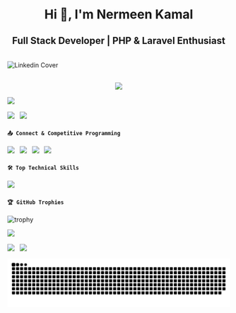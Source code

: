 <h1 align="center">Hi 👋, I'm Nermeen Kamal</h1>

<h2 align="center">Full Stack Developer | PHP & Laravel Enthusiast</h2>
<br>
<div align="left">
  <img src="https://github.com/user-attachments/assets/16877378-cf5f-41ab-865b-29e9099e0e22" alt="Linkedin Cover" />
</div>
<br>
  <p align="center">
    <a href="https://github.com/NermeenKamal?tab=repositories&q=&type=public&language=&sort="> <!-- Google Me -->
      <img src="https://readme-typing-svg.herokuapp.com/?lines=Follow%20to%20get%20New%20Updates;Check%20my%20Popular%20Repositories&font=Bold%20Code&center=true&color=30F050&pause=2000"></a>
  </p>

  <p>
    <a href="https://nermeenkamal.github.io/Portfolio/"> <!-- Google Me -->
      <img src="https://komarev.com/ghpvc/?username=NermeenKamal&style=flat&color=3010A0" style="height:26px; object-fit:contain;"/></a>
  </p>

  <p>
    <a href="https://drive.google.com/file/d/12KV-mbu1qfcZeWc6hq_6ge7IS17aly_8/view?usp=drivesdk">
      <img src="https://img.shields.io/badge/My CV-004520?style=flat-square&logo=googledrive&logoColor=white" style="height:32px; object-fit:contain;"/></a> &nbsp;
    <a href="https://nermeenkamal.github.io/Portfolio/">
      <img src="https://img.shields.io/badge/My Portfolio-00307A?style=flat-square&logo=linkfire&logoColor=white" style="height:32px; object-fit:contain;"/></a>
  </p>

  #### `📤 Connect & Competitive Programming`
  <p align="left">
    <a href="mailto:nermeenkamal92@gmail.com">
      <img src="https://upload.wikimedia.org/wikipedia/commons/thumb/7/7e/Gmail_icon_%282020%29.svg/2560px-Gmail_icon_%282020%29.svg.png" height="43"/></a> &nbsp;
    <a href="https://www.linkedin.com/in/nirmn-kamal/">
      <img src="https://raw.githubusercontent.com/rahuldkjain/github-profile-readme-generator/master/src/images/icons/Social/linked-in-alt.svg" height="48"/></a> &nbsp;
    <a href="https://codeforces.com/profile/__Nermeen__">
      <img src="https://cdn.iconscout.com/icon/free/png-256/free-code-forces-logo-icon-svg-download-png-2944796.png" height="48"/></a> &nbsp;
    <a href="https://leetcode.com/u/Nermeen_Kamal/">
      <img src="https://img.icons8.com/external-tal-revivo-shadow-tal-revivo/50/000000/external-level-up-your-coding-skills-and-quickly-land-a-job-logo-shadow-tal-revivo.png" height="48"/></a>
  </p>

#### `🛠️ Top Technical Skills`

  <p align="left">
    <img src="https://go-skill-icons.vercel.app/api/icons?i=php,laravel,mysql,postman,swagger,git,github,html,css,js,bootstrap,tailwind,firebase,docker"/>
  </p>

#### `🏆 GitHub Trophies`
  <p align="left">
  
  ![trophy](https://github-profile-trophy-ahmed.vercel.app/?username=NermeenKamal&theme=onestar&no-bg=true&no-frame=true&row=1&column=7)
  </div>
<img src="https://github-readme-stats.vercel.app/api/wakatime?username=NermeenKamal&theme=highcontrast" height="125"/>
<br>
  <p align="left">
    <img src="https://github-readme-stats.vercel.app/api/top-langs?username=NermeenKamal&layout=compact&langs_count=6&theme=highcontrast" height="125"/> &nbsp;
    <img src="https://streak-stats.demolab.com/?user=NermeenKamal&theme=highcontrast" height="125"/>
  </p>

  <p align="left">
    <img src="https://raw.githubusercontent.com/platane/snk/output/github-contribution-grid-snake-dark.svg">
  </p>
